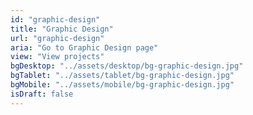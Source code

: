 ```yaml
---
id: "graphic-design"
title: "Graphic Design"
url: "graphic-design"
aria: "Go to Graphic Design page"
view: "View projects"
bgDesktop: "../assets/desktop/bg-graphic-design.jpg"
bgTablet: "../assets/tablet/bg-graphic-design.jpg"
bgMobile: "../assets/mobile/bg-graphic-design.jpg"
isDraft: false
---
```

